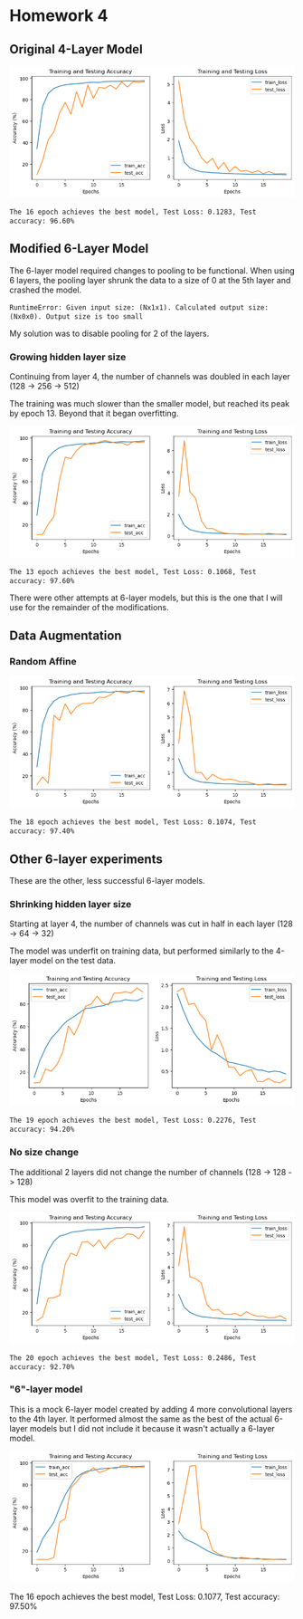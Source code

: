 # Homework 4

## Original 4-Layer Model

![4-layer model](4-layer-model.png)

```
The 16 epoch achieves the best model, Test Loss: 0.1283, Test accuracy: 96.60%
```

## Modified 6-Layer Model

The 6-layer model required changes to pooling to be functional. When using 6 layers, the pooling layer shrunk the data to a size of 0 at the 5th layer and crashed the model.

```
RuntimeError: Given input size: (Nx1x1). Calculated output size: (Nx0x0). Output size is too small
```

My solution was to disable pooling for 2 of the layers.

### Growing hidden layer size

Continuing from layer 4, the number of channels was doubled in each layer (128 -> 256 -> 512)

The training was much slower than the smaller model, but reached its peak by epoch 13. Beyond that it began overfitting.

![6-layer model growing](6-layer-model-grow.png)

```
The 13 epoch achieves the best model, Test Loss: 0.1068, Test accuracy: 97.60%
```

There were other attempts at 6-layer models, but this is the one that I will use for the remainder of the modifications.

## Data Augmentation

### Random Affine

![Random Affine](random-affine.png)

```
The 18 epoch achieves the best model, Test Loss: 0.1074, Test accuracy: 97.40%
```

## Other 6-layer experiments

These are the other, less successful 6-layer models.

### Shrinking hidden layer size

Starting at layer 4, the number of channels was cut in half in each layer (128 -> 64 -> 32)

The model was underfit on training data, but performed similarly to the 4-layer model on the test data.

![6-layer model shrinking](6-layer-model-shrink.png)

```
The 19 epoch achieves the best model, Test Loss: 0.2276, Test accuracy: 94.20%
```

### No size change

The additional 2 layers did not change the number of channels (128 -> 128 -> 128)

This model was overfit to the training data.

![6-layer model same size](6-layer-model-same-size.png)

```
The 20 epoch achieves the best model, Test Loss: 0.2486, Test accuracy: 92.70%
```

### "6"-layer model

This is a mock 6-layer model created by adding 4 more convolutional layers to the 4th layer. It performed almost the same as the best of the actual 6-layer models but I did not include it because it wasn't actually a 6-layer model.

![6-layer model growing](4-layer-model-4-extra.png)

The 16 epoch achieves the best model, Test Loss: 0.1077, Test accuracy: 97.50%
